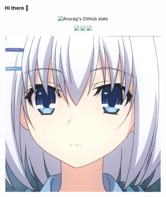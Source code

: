 ### Hi there 👋
<div id="title" align=center>


  ![Anurag's GitHub stats](https://github-readme-stats.vercel.app/api?username=Mou-Mou-HUI&show_icons=true&theme=radical)

![](https://img.shields.io/badge/职业-学习-blue) 
![](https://img.shields.io/badge/性格-自闭-red) 
![](https://img.shields.io/badge/爱好-美术-yellow)


![头像](R.jpg)
  
<!--
**Mou-Mou-HUI/Mou-Mou-HUI** is a ✨ _special_ ✨ repository because its `README.md` (this file) appears on your GitHub profile.

Here are some ideas to get you started:

- 🔭 I’m currently working on ...
- 🌱 I’m currently learning ...
- 👯 I’m looking to collaborate on ...
- 🤔 I’m looking for help with ...
- 💬 Ask me about ...
- 📫 How to reach me: ...
- 😄 Pronouns: ...
- ⚡ Fun fact: ...
-->
